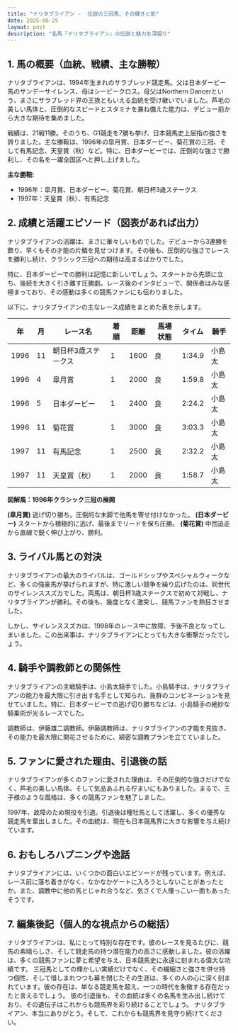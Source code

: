 ```yaml
---
title: "ナリタブライアン -  伝説の三冠馬、その輝きと影"
date: 2025-06-25
layout: post
description: "名馬『ナリタブライアン』の伝説と魅力を深堀り"
---
```


## 1. 馬の概要（血統、戦績、主な勝鞍）

ナリタブライアンは、1994年生まれのサラブレッド競走馬。父は日本ダービー馬のサンデーサイレンス、母はシービークロス。母父はNorthern Dancerという、まさにサラブレッド界の王族ともいえる血統を受け継いでいました。芦毛の美しい馬体と、圧倒的なスピードとスタミナを兼ね備えた能力は、デビュー前から大きな期待を集めました。

戦績は、21戦11勝。そのうち、G1競走を7勝も挙げ、日本競馬史上屈指の強さを誇りました。主な勝鞍は、1996年の皐月賞、日本ダービー、菊花賞の三冠、そして有馬記念、天皇賞（秋）など。特に、日本ダービーでは、圧倒的な強さで勝利し、その名を一躍全国区へと押し上げました。

**主な勝鞍:**

* 1996年：皐月賞、日本ダービー、菊花賞、朝日杯3歳ステークス
* 1997年：天皇賞（秋）、有馬記念


## 2. 成績と活躍エピソード（図表があれば出力）

ナリタブライアンの活躍は、まさに華々しいものでした。デビューから3連勝を飾り、早くもその才能の片鱗を見せつけます。その後も、圧倒的な強さでレースを勝利し続け、クラシック三冠への期待は高まるばかりでした。

特に、日本ダービーでの勝利は記憶に新しいでしょう。スタートから先頭に立ち、後続を大きく引き離す圧勝劇。レース後のインタビューで、関係者はみな感極まっており、その感動は多くの競馬ファンにも伝わりました。

以下に、ナリタブライアンの主なレース成績をまとめた表を示します。

| 年 | 月 | レース名            | 着順 | 距離 | 馬場状態 | タイム      | 騎手       |
|----|----|--------------------|-----|-----|---------|-----------|------------|
| 1996 | 11 | 朝日杯3歳ステークス | 1   | 1600 | 良       | 1:34.9     | 小島太       |
| 1996 | 4 | 皐月賞             | 1   | 2000 | 良       | 1:59.8     | 小島太       |
| 1996 | 5 | 日本ダービー         | 1   | 2400 | 良       | 2:24.2     | 小島太       |
| 1996 | 11 | 菊花賞             | 1   | 3000 | 良       | 3:03.3     | 小島太       |
| 1997 | 11 | 有馬記念           | 1   | 2500 | 良       | 2:32.2     | 小島太       |
| 1997 | 11 | 天皇賞（秋）       | 1   | 2000 | 良       | 1:58.7     | 小島太       |


**図解風：1996年クラシック三冠の展開**

**(皐月賞)**  逃げ切り勝ち。圧倒的な末脚で他馬を寄せ付けなかった。
**(日本ダービー)**  スタートから積極的に逃げ、最後までリードを保ち圧勝。
**(菊花賞)**  中団追走から直線で鋭く伸び上がり、勝利。


## 3. ライバル馬との対決

ナリタブライアンの最大のライバルは、ゴールドシップやスペシャルウィークなど、多くの強豪馬が挙げられますが、特に激しい競争を繰り広げたのは、同世代のサイレンススズカでした。両馬は、朝日杯3歳ステークスで初めて対戦し、ナリタブライアンが勝利。その後も、幾度となく激突し、競馬ファンを熱狂させました。

しかし、サイレンススズカは、1998年のレース中に故障、予後不良となってしまいました。この出来事は、ナリタブライアンにとっても大きな衝撃だったでしょう。


## 4. 騎手や調教師との関係性

ナリタブライアンの主戦騎手は、小島太騎手でした。小島騎手は、ナリタブライアンの能力を最大限に引き出す名手として知られ、抜群のコンビネーションを見せていました。特に、日本ダービーでの逃げ切り勝ちなどは、小島騎手の絶妙な騎乗術が光るレースでした。

調教師は、伊藤雄二調教師。伊藤調教師は、ナリタブライアンの才能を見抜き、その能力を最大限に開花させるために、綿密な調教プランを立てていました。


## 5. ファンに愛された理由、引退後の話

ナリタブライアンが多くのファンに愛された理由は、その圧倒的な強さだけでなく、芦毛の美しい馬体、そして気品あふれる佇まいにもありました。まるで、王子様のような風格は、多くの競馬ファンを魅了しました。

1997年、故障のため現役を引退。引退後は種牡馬として活躍し、多くの優秀な競走馬を輩出しました。その血統は、現在も日本競馬界に大きな影響を与え続けています。


## 6. おもしろハプニングや逸話

ナリタブライアンには、いくつかの面白いエピソードが残っています。例えば、レース前に落ち着きがなく、なかなかゲートに入ろうとしないことがあったとか。また、調教中に他の馬とじゃれ合うなど、気さくで人懐っこい一面もあったそうです。


## 7. 編集後記（個人的な視点からの総括）

ナリタブライアンは、私にとって特別な存在です。彼のレースを見るたびに、競馬の素晴らしさ、そして競走馬の持つ潜在能力の高さに感動しました。彼の活躍は、多くの競馬ファンに夢と希望を与え、日本競馬史に永遠に刻まれる偉大な功績です。  三冠馬としての輝かしい実績だけでなく、その繊細さと強さを併せ持つ個性、そして惜しまれつつも幕を閉じたその生涯は、多くの人の心に深く刻まれています。彼の存在は、単なる競走馬を超え、一つの時代を象徴する存在だったと言えるでしょう。  彼の引退後も、その血統は多くの名馬を生み出し続けており、その遺伝子はこれからも競馬界を彩り続けることでしょう。  ナリタブライアン、本当にありがとう。そして、これからも競馬界を見守り続けてください。
